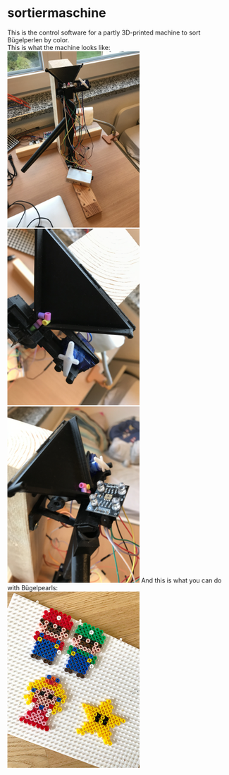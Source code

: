 # sortiermaschine
This is the control software for a partly 3D-printed machine to sort Bügelperlen by color.  
This is what the machine looks like:  
<img src="https://github.com/JF0C/sortiermaschine/blob/main/7C338967-F450-49E6-96CC-2C641B1E030D.jpeg" width="300"/>
<img src="https://github.com/JF0C/sortiermaschine/blob/main/035E1780-38EE-4427-BE99-E92ED1BAE488.jpeg" width="300"/>
<img src="https://github.com/JF0C/sortiermaschine/blob/main/4AC7F278-40E2-456A-A37B-995BEAA4F30B.jpeg" width="300"/>
And this is what you can do with Bügelpearls:  
<img src="https://github.com/JF0C/sortiermaschine/blob/main/grafik.png" width="300"/>
